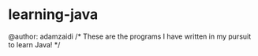 # learning-java
@author: adamzaidi
/*
These are the programs I have written in my pursuit to learn Java!
*/
